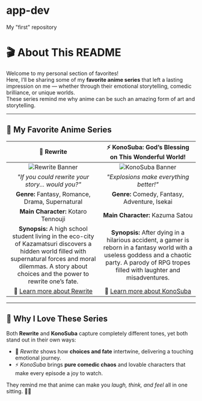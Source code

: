 # app-dev
My "first" repository


# 🎬 About This README

Welcome to my personal section of favorites!  
Here, I’ll be sharing some of my **favorite anime series** that left a lasting impression on me — whether through their emotional storytelling, comedic brilliance, or unique worlds.  
These series remind me why anime can be such an amazing form of art and storytelling.

---

## 🌟 My Favorite Anime Series

| 🌸 **Rewrite** | ⚡ **KonoSuba: God’s Blessing on This Wonderful World!** |
|:---------------:|:------------------------------------------------------:|
| ![Rewrite Banner](https://cdn.myanimelist.net/images/anime/13/83930l.jpg) | ![KonoSuba Banner](https://cdn.myanimelist.net/images/anime/3/76876l.jpg) |
| *"If you could rewrite your story... would you?"* | *"Explosions make everything better!"* |
| **Genre:** Fantasy, Romance, Drama, Supernatural | **Genre:** Comedy, Fantasy, Adventure, Isekai |
| **Main Character:** Kotaro Tennouji | **Main Character:** Kazuma Satou |
| **Synopsis:** A high school student living in the eco-city of Kazamatsuri discovers a hidden world filled with supernatural forces and moral dilemmas. A story about choices and the power to rewrite one’s fate. | **Synopsis:** After dying in a hilarious accident, a gamer is reborn in a fantasy world with a useless goddess and a chaotic party. A parody of RPG tropes filled with laughter and misadventures. |
| 🔗 [Learn more about Rewrite](https://myanimelist.net/anime/34126/Rewrite_2nd_Season) | 🔗 [Learn more about KonoSuba](https://myanimelist.net/anime/30831/Kono_Subarashii_Sekai_ni_Shukufuku_wo) |

---

## 💭 Why I Love These Series

Both **Rewrite** and **KonoSuba** capture completely different tones, yet both stand out in their own ways:  
- 🌸 *Rewrite* shows how **choices and fate** intertwine, delivering a touching emotional journey.  
- ⚡ *KonoSuba* brings **pure comedic chaos** and lovable characters that make every episode a joy to watch.  

They remind me that anime can make you *laugh, think, and feel* all in one sitting. 🎥💫  
